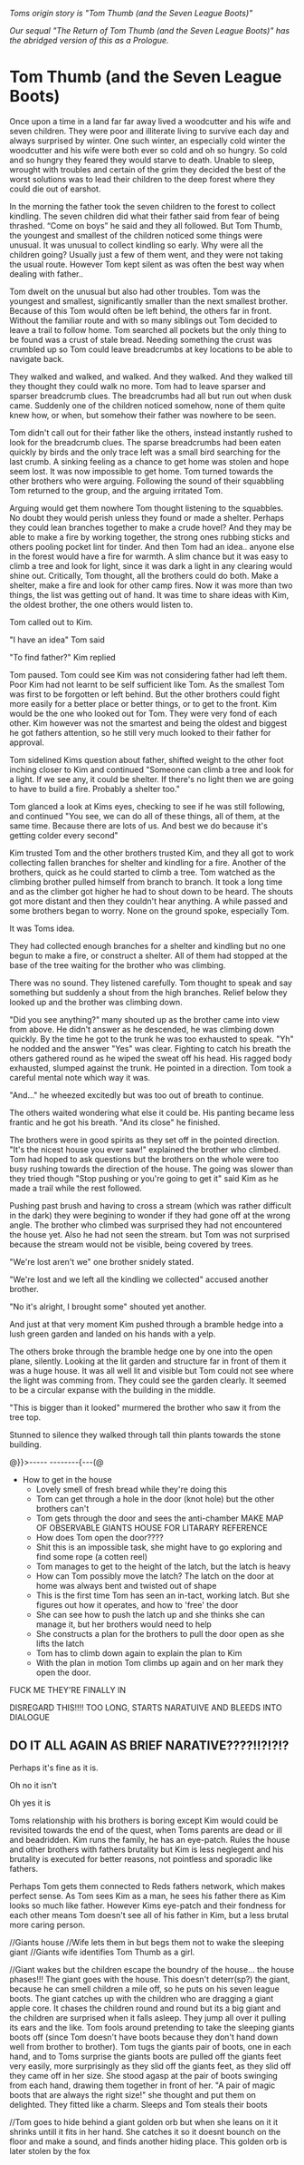 *Toms origin story is "Tom Thumb (and the Seven League Boots)"*

*Our sequal "The Return of Tom Thumb (and the Seven League Boots)" has the abridged version of this as a Prologue.*


# Tom Thumb (and the Seven League Boots)

Once upon a time in a land far far away lived a woodcutter and his wife and seven children. They were poor and illiterate living to survive each day and always surprised by winter. One such winter, an especially cold winter the woodcutter and his wife were both ever so cold and oh so hungry. So cold and so hungry they feared they would starve to death. Unable to sleep, wrought with troubles and certain of the grim they decided the best of the worst solutions was to lead their children to the deep forest where they could die out of earshot.

In the morning the father took the seven children to the forest to collect kindling. The seven children did what their father said from fear of being thrashed. “Come on boys” he said and they all followed. But Tom Thumb, the youngest and smallest of the children noticed some things were unusual. It was unusual to collect kindling so early. Why were all the children going? Usually just a few of them went, and they were not taking the usual route. However Tom kept silent as was often the best way when dealing with father..

Tom dwelt on the unusual but also had other troubles. Tom was the youngest and smallest, significantly smaller than the next smallest  brother. Because of this Tom would often be left behind, the others far in front. Without the familiar route and with so many siblings out Tom decided to leave a trail to follow home. Tom searched all pockets but the only thing to be found was a crust of stale bread. Needing something the crust was crumbled up so Tom could leave breadcrumbs at key locations to be able to navigate back.

They walked and walked, and walked. And they walked. And they walked till they thought they could walk no more. Tom had to leave sparser and sparser breadcrumb clues. The breadcrumbs had all but run out when dusk came. Suddenly one of the children noticed somehow, none of them quite knew how, or when, but somehow their father was nowhere to be seen. 

Tom didn't call out for their father like the others, instead instantly rushed to look for the breadcrumb clues. The sparse breadcrumbs had been eaten quickly by birds and the only trace left was a small bird searching for the last crumb. A sinking feeling as a chance to get home was stolen and hope seem lost. It was now impossible to get home. Tom turned towards the other brothers who were arguing. Following the sound of their squabbling Tom returned to the group, and the arguing irritated Tom.

Arguing would get them nowhere Tom thought listening to the squabbles. No doubt they would perish unless they found or made a shelter. Perhaps they could lean branches together to make a crude hovel? And they may be able to make a fire by working together, the strong ones rubbing sticks and others pooling pocket lint for tinder. And then Tom had an idea.. anyone else in the forest would have a fire for warmth. A slim chance but it was easy to climb a tree and look for light, since it was dark a light in any clearing would shine out. Critically, Tom thought, all the brothers could do both. Make a shelter, make a fire and look for other camp fires. Now it was more than two things, the list was getting out of hand. It was time to share ideas with Kim, the oldest brother, the one others would listen to.

Tom called out to Kim.

"I have an idea" Tom said

"To find father?" Kim replied

Tom paused. Tom could see Kim was not considering father had left them. Poor Kim had not learnt to be self sufficient like Tom. As the smallest Tom was first to be forgotten or left behind. But the other brothers could fight more easily for a better place or better things, or to get to the front. Kim would be the one who looked out for Tom. They were very fond of each other. Kim however was not the smartest and being the oldest and biggest he got fathers attention, so he still very much looked to their father for approval.

Tom sidelined Kims question about father, shifted weight to the other foot inching closer to Kim and continued
"Someone can climb a tree and look for a light. If we see any, it could be shelter. If there's no light then we are going to have to build a fire. Probably a shelter too."

Tom glanced a look at Kims eyes, checking to see if he was still following, and continued
"You see, we can do all of these things, all of them, at the same time. Because there are lots of us. And best we do because it's getting colder every second"

Kim trusted Tom and the other brothers trusted Kim, and they all got to work collecting fallen branches for shelter and kindling for a fire. Another of the brothers, quick as he could started to climb a tree. Tom watched as the climbing brother pulled himself from branch to branch. It took a long time and as the climber got higher he had to shout down to be heard. The shouts got more distant and then they couldn't hear anything. A while passed and some brothers began to worry. None on the ground spoke, especially Tom. 

It was Toms idea. 

They had collected enough branches for a shelter and kindling but no one begun to make a fire, or construct a shelter. All of them had stopped at the base of the tree waiting for the brother who was climbing. 

There was no sound. They listened carefully. Tom thought to speak and say something but suddenly a shout from the high branches. Relief below they looked up and the brother was climbing down. 

"Did you see anything?" many shouted up as the brother came into view from above. He didn't answer as he descended, he was climbing down quickly. By the time he got to the trunk he was too exhausted to speak. "Yh" he nodded and the answer "Yes" was clear. Fighting to catch his breath the others gathered round as he wiped the sweat off his head. His ragged body exhausted, slumped against the trunk. He pointed in a direction. Tom took a careful mental note which way it was.

"And..." he wheezed excitedly but was too out of breath to continue.

The others waited wondering what else it could be. His panting became less frantic and he got his breath. "And its close" he finished.

The brothers were in good spirits as they set off in the pointed direction. "It's the nicest house you ever saw!" explained the brother who climbed. Tom had hoped to ask questions but the brothers on the whole were too busy rushing towards the direction of the house. The going was slower than they tried though "Stop pushing or you're going to get it" said Kim as he made a trail while the rest followed. 

Pushing past brush and having to cross a stream (which was rather difficult in the dark) they were begining to wonder if they had gone off at the wrong angle. The brother who climbed was surprised they had not encountered the house yet. Also he had not seen the stream. but Tom was not surprised because the stream would not be visible, being covered by trees.

"We're lost aren't we" one brother snidely stated.

"We're lost and we left all the kindling we collected" accused another brother.

"No it's alright, I brought some" shouted yet another.

And just at that very moment Kim pushed through a bramble hedge into a lush green garden and landed on his hands with a yelp. 

The others broke through the bramble hedge one by one into the open plane, silently. Looking at the lit garden and structure far in front of them it was a huge house. It was all well lit and visible but Tom could not see where the light was comming from. They could see the garden clearly. It seemed to be a circular expanse with the building in the middle. 

"This is bigger than it looked" murmered the brother who saw it from the tree top.

Stunned to silence they walked through tall thin plants towards the stone building. 

  @}}>-----             --------{---(@

- How to get in the house
  - Lovely smell of fresh bread while they're doing this
  - Tom can get through a hole in the door (knot hole) but the other brothers can't
  - Tom gets through the door and sees the anti-chamber
  MAKE MAP OF OBSERVABLE GIANTS HOUSE FOR LITARARY REFERENCE
  - How does Tom open the door???? 
  - Shit this is an impossible task, she might have to go exploring and find some rope (a cotten reel) 
  - Tom manages to get to the height of the latch, but the latch is heavy
  - How can Tom possibly move the latch? The latch on the door at home was always bent and twisted out of shape
  - This is the first time Tom has seen an in-tact, working latch. But she figures out how it operates, and how to 'free' the door
  - She can see how to push the latch up and she thinks she can manage it, but her brothers would need to help
  - She constructs a plan for the brothers to pull the door open as she lifts the latch
  - Tom has to climb down again to explain the plan to Kim
  - With the plan in motion Tom climbs up again and on her mark they open the door.
  
  
FUCK ME THEY'RE FINALLY IN


DISREGARD THIS!!!! TOO LONG, STARTS NARATUIVE AND BLEEDS INTO DIALOGUE

DO IT ALL AGAIN AS BRIEF NARATIVE????!!?!?!?
--
Perhaps it's fine as it is.

Oh no it isn't

Oh yes it is

Toms relationship with his brothers is boring except Kim would could be revisited towards the end of the quest, when Toms parents are dead or ill and beadridden. Kim runs the family, he has an eye-patch. Rules the house and other brothers with fathers brutality but Kim is less neglegent and his brutality is executed for better reasons, not pointless and sporadic like fathers.

Perhaps Tom gets them connected to Reds fathers network, which makes perfect sense. As Tom sees Kim as a man, he sees his father there as Kim looks so much like father. However Kims eye-patch and their fondness for each other means Tom doesn't see all of his father in Kim, but a less brutal more caring person. 



//Giants house
//Wife lets them in but begs them not to wake the sleeping giant 
//Giants wife identifies Tom Thumb as a girl. 

//Giant wakes but the children escape the boundry of the house... the house phases!!! The giant goes with the house. This doesn't deterr(sp?) the giant, because he can smell children a mile off, so he puts on his seven league boots. The giant catches up with the children who are dragging a giant apple core. It chases the children round and round but its a big giant and the children are surprised when it falls asleep. They jump all over it pulling its ears and the like. Tom fools around pretending to take the sleeping giants boots off (since Tom doesn't have boots because they don't hand down well from brother to brother). Tom tugs the giants pair of boots, one in each hand, and to Toms surprise the giants boots are pulled off the giants feet very easily, more surprisingly as they slid off the giants feet, as they slid off they came off in her size. She stood agasp at the pair of boots swinging from each hand, drawing them together in front of her. "A pair of magic boots that are always the right size!" she thought and put them on delighted. They fitted like a charm. Sleeps and Tom steals their boots

//Tom goes to hide behind a giant golden orb but when she leans on it it shrinks untill it fits in her hand. She catches it so it doesnt bounch on the floor and make a sound, and finds another hiding place. This golden orb is later stolen by the fox
